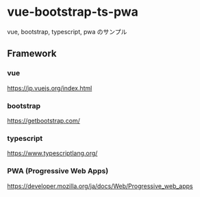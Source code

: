 # vue-bootstrap-ts-pwa

vue, bootstrap, typescript, pwa のサンプル



## Framework

### vue
https://jp.vuejs.org/index.html
### bootstrap
https://getbootstrap.com/
### typescript
https://www.typescriptlang.org/
### PWA (Progressive Web Apps)
https://developer.mozilla.org/ja/docs/Web/Progressive_web_apps


